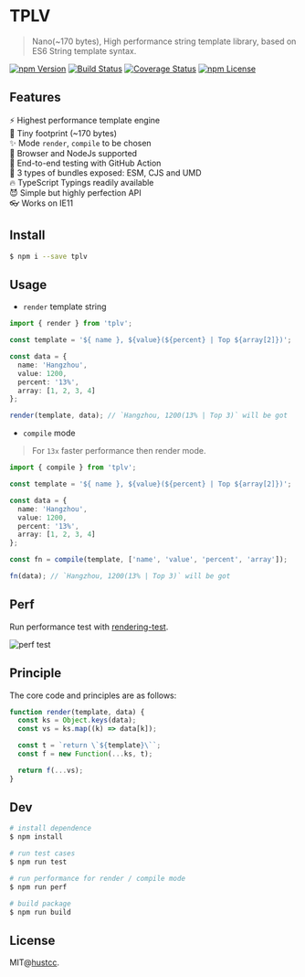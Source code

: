 # TPLV

> Nano(~170 bytes), High performance string template library, based on ES6 String template syntax.

[![npm Version](https://img.shields.io/npm/v/tplv.svg)](https://www.npmjs.com/package/tplv)
[![Build Status](https://github.com/hustcc/tplv/workflows/build/badge.svg)](https://github.com/hustcc/tplv/actions)
[![Coverage Status](https://coveralls.io/repos/github/hustcc/tplv/badge.svg?branch=master)](https://coveralls.io/github/hustcc/tplv?branch=master)
[![npm License](https://img.shields.io/npm/l/tplv.svg)](https://www.npmjs.com/package/tplv)


## Features

⚡️  Highest performance template engine  
🐣 Tiny footprint (~170 bytes)  
✨ Mode `render`, `compile` to be chosen  
🎸 Browser and NodeJs supported  
🎯 End-to-end testing with GitHub Action  
🎃 3 types of bundles exposed: ESM, CJS and UMD  
🔥 TypeScript Typings readily available  
😈 Simple but highly perfection API  
👓 Works on IE11  


## Install

```bash
$ npm i --save tplv
```


## Usage

 - `render` template string

```ts
import { render } from 'tplv';

const template = '${ name }, ${value}(${percent} | Top ${array[2]})';

const data = {
  name: 'Hangzhou',
  value: 1200,
  percent: '13%',
  array: [1, 2, 3, 4]
};

render(template, data); // `Hangzhou, 1200(13% | Top 3)` will be got
```

 - `compile` mode

> For `13x` faster performance then render mode.

```ts
import { compile } from 'tplv';

const template = '${ name }, ${value}(${percent} | Top ${array[2]})';

const data = {
  name: 'Hangzhou',
  value: 1200,
  percent: '13%',
  array: [1, 2, 3, 4]
};

const fn = compile(template, ['name', 'value', 'percent', 'array']);

fn(data); // `Hangzhou, 1200(13% | Top 3)` will be got
```


## Perf

Run performance test with [rendering-test](https://aui.github.io/art-template/rendering-test/).

![perf test](https://user-images.githubusercontent.com/7856674/74140231-abef9300-4c2f-11ea-875d-d57e845e9ef7.png)


## Principle

The core code and principles are as follows:

```ts
function render(template, data) {
  const ks = Object.keys(data);
  const vs = ks.map((k) => data[k]);

  const t = `return \`${template}\``;
  const f = new Function(...ks, t);

  return f(...vs);
}
```


## Dev

```bash
# install dependence
$ npm install

# run test cases
$ npm run test

# run performance for render / compile mode
$ npm run perf

# build package
$ npm run build
```


## License

MIT@[hustcc](https://github.com/hustcc).
